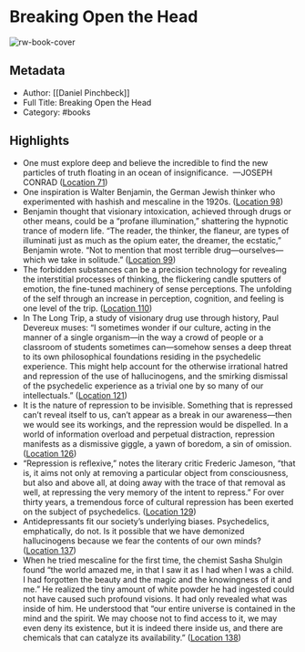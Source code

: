 # Breaking Open the Head

![rw-book-cover](https://images-na.ssl-images-amazon.com/images/I/51oX3ZMBsVL._SL200_.jpg)

## Metadata
- Author: [[Daniel Pinchbeck]]
- Full Title: Breaking Open the Head
- Category: #books

## Highlights
- One must explore deep and believe the incredible to find the new particles of truth floating in an ocean of insignificance.  —JOSEPH CONRAD ([Location 71](https://readwise.io/to_kindle?action=open&asin=B000FBFMXO&location=71))
- One inspiration is Walter Benjamin, the German Jewish thinker who experimented with hashish and mescaline in the 1920s. ([Location 98](https://readwise.io/to_kindle?action=open&asin=B000FBFMXO&location=98))
- Benjamin thought that visionary intoxication, achieved through drugs or other means, could be a “profane illumination,” shattering the hypnotic trance of modern life. “The reader, the thinker, the flaneur, are types of illuminati just as much as the opium eater, the dreamer, the ecstatic,” Benjamin wrote. “Not to mention that most terrible drug—ourselves—which we take in solitude.” ([Location 99](https://readwise.io/to_kindle?action=open&asin=B000FBFMXO&location=99))
- The forbidden substances can be a precision technology for revealing the interstitial processes of thinking, the flickering candle sputters of emotion, the fine-tuned machinery of sense perceptions. The unfolding of the self through an increase in perception, cognition, and feeling is one level of the trip. ([Location 110](https://readwise.io/to_kindle?action=open&asin=B000FBFMXO&location=110))
- In The Long Trip, a study of visionary drug use through history, Paul Devereux muses: “I sometimes wonder if our culture, acting in the manner of a single organism—in the way a crowd of people or a classroom of students sometimes can—somehow senses a deep threat to its own philosophical foundations residing in the psychedelic experience. This might help account for the otherwise irrational hatred and repression of the use of hallucinogens, and the smirking dismissal of the psychedelic experience as a trivial one by so many of our intellectuals.” ([Location 121](https://readwise.io/to_kindle?action=open&asin=B000FBFMXO&location=121))
- It is the nature of repression to be invisible. Something that is repressed can’t reveal itself to us, can’t appear as a break in our awareness—then we would see its workings, and the repression would be dispelled. In a world of information overload and perpetual distraction, repression manifests as a dismissive giggle, a yawn of boredom, a sin of omission. ([Location 126](https://readwise.io/to_kindle?action=open&asin=B000FBFMXO&location=126))
- “Repression is reflexive,” notes the literary critic Frederic Jameson, “that is, it aims not only at removing a particular object from consciousness, but also and above all, at doing away with the trace of that removal as well, at repressing the very memory of the intent to repress.” For over thirty years, a tremendous force of cultural repression has been exerted on the subject of psychedelics. ([Location 129](https://readwise.io/to_kindle?action=open&asin=B000FBFMXO&location=129))
- Antidepressants fit our society’s underlying biases. Psychedelics, emphatically, do not. Is it possible that we have demonized hallucinogens because we fear the contents of our own minds? ([Location 137](https://readwise.io/to_kindle?action=open&asin=B000FBFMXO&location=137))
- When he tried mescaline for the first time, the chemist Sasha Shulgin found “the world amazed me, in that I saw it as I had when I was a child. I had forgotten the beauty and the magic and the knowingness of it and me.” He realized the tiny amount of white powder he had ingested could not have caused such profound visions. It had only revealed what was inside of him. He understood that “our entire universe is contained in the mind and the spirit. We may choose not to find access to it, we may even deny its existence, but it is indeed there inside us, and there are chemicals that can catalyze its availability.” ([Location 138](https://readwise.io/to_kindle?action=open&asin=B000FBFMXO&location=138))
